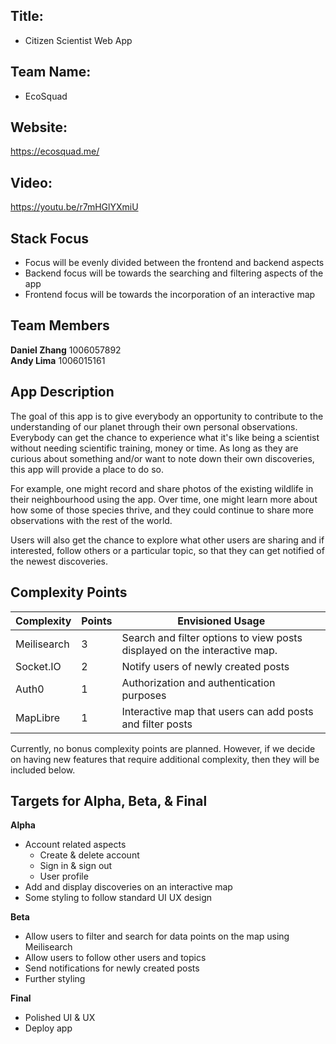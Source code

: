 ## Title:

- Citizen Scientist Web App

## Team Name:

- EcoSquad

## Website:
https://ecosquad.me/

## Video:

https://youtu.be/r7mHGlYXmiU

## Stack Focus

- Focus will be evenly divided between the frontend and backend aspects
- Backend focus will be towards the searching and filtering aspects of the app
- Frontend focus will be towards the incorporation of an interactive map

## Team Members

**Daniel Zhang** 1006057892 \
**Andy Lima** 1006015161

## App Description

The goal of this app is to give everybody an opportunity to contribute to the understanding of our planet through their own personal observations. Everybody can get the chance to experience what it's like being a scientist without needing scientific training, money or time. As long as they are curious about something and/or want to note down their own discoveries, this app will provide a place to do so.

For example, one might record and share photos of the existing wildlife in their neighbourhood using the app. Over time, one might learn more about how some of those species thrive, and they could continue to share more observations with the rest of the world.

Users will also get the chance to explore what other users are sharing and if interested, follow others or a particular topic, so that they can get notified of the newest discoveries.

## Complexity Points

| Complexity  | Points | Envisioned Usage                                                          |
| ----------- | ------ | ------------------------------------------------------------------------- |
| Meilisearch | 3      | Search and filter options to view posts displayed on the interactive map. |
| Socket.IO   | 2      | Notify users of newly created posts                                       |
| Auth0       | 1      | Authorization and authentication purposes                                 |
| MapLibre    | 1      | Interactive map that users can add posts and filter posts                 |

Currently, no bonus complexity points are planned. However, if we decide on having new features that require additional complexity, then they will be included below.

## Targets for Alpha, Beta, & Final

**Alpha**

- Account related aspects
  - Create & delete account
  - Sign in & sign out
  - User profile
- Add and display discoveries on an interactive map
- Some styling to follow standard UI UX design

**Beta**

- Allow users to filter and search for data points on the map using Meilisearch
- Allow users to follow other users and topics
- Send notifications for newly created posts
- Further styling

**Final**

- Polished UI & UX
- Deploy app
